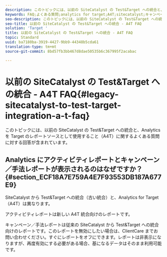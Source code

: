 ```yaml
---
description: このトピックには、以前の SiteCatalyst の Test&Target への統合と、Analytics を Target のレポートソースとして使用すること（A4T）に関するよくある質問に対する回答が含まれています。
keywords: FAQ;よくある質問;analytics for target;A4T;sitecatalyst;キャンペーンレシピ;テスト;Target;統合
seo-description: このトピックには、以前の SiteCatalyst の Test&Target への統合と、Analytics を Target のレポートソースとして使用すること（A4T）に関するよくある質問に対する回答が含まれています。
seo-title: 以前の SiteCatalyst の Test&Target への統合 - A4T FAQ
solution: 'Target '
title: 以前の SiteCatalyst の Test&Target への統合 - A4T FAQ
topic: Standard
uuid: ba7180ba-3919-4427-9bb9-44348b5cda61
translation-type: tm+mt
source-git-commit: 8bd57fb3bb467d8dae50535b6c367995f2acabac

---
```



# 以前の SiteCatalyst の Test&amp;Target への統合 - A4T FAQ{#legacy-sitecatalyst-to-test-target-integration-a-t-faq}

このトピックには、以前の SiteCatalyst の Test&amp;Target への統合と、Analytics を Target のレポートソースとして使用すること（A4T）に関するよくある質問に対する回答が含まれています。

## Analytics にアクティビティレポートとキャンペーン／手法レポートが表示されるのはなぜですか？{#section_ECF18A7E759A4E7F93553DB187A677E9}

SiteCatalyst から Test&amp;Target への統合（古い統合）と、Analytics for Target（A4T）は異なります。

アクティビティレポートは新しい A4T 統合向けのレポートです。

キャンペーン／手法レポートは従来の SiteCatalyst から Test&amp;Target への統合向けのレポートです。このレポートを無効にしたい場合は、ClientCare までお問い合わせください。すぐにレポートをオフにできます。レポートは非表示になりますが、再度有効にする必要がある場合、基になるデータはそのまま利用可能です。

